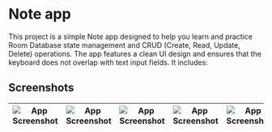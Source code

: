 
# Note app

This project is a simple Note app designed to help you learn and practice Room Database state management and CRUD (Create, Read, Update, Delete) operations. The app features a clean UI design and ensures that the keyboard does not overlap with text input fields. It includes:

## Screenshots

| ![App Screenshot](https://media.discordapp.net/attachments/1261146452026196000/1261146536050561064/NoteHomePage.png?ex=6691e5bd&is=6690943d&hm=ff7f3551c520ffd4491662ae18ba83a762ab821607999f64f8a6684b37c4acb5&=&format=webp&quality=lossless&width=161&height=350) | ![App Screenshot](https://media.discordapp.net/attachments/1261146452026196000/1261146640056586341/Bookmark_Screen.png?ex=6691e5d5&is=66909455&hm=1bf05b91615227474069ded564c0ce889cd8e1fd8bb2a394c13ecdb9e5725001&=&format=webp&quality=lossless&width=161&height=350) | ![App Screenshot](https://media.discordapp.net/attachments/1261146452026196000/1261146556254388326/Add_Note.png?ex=6691e5c1&is=66909441&hm=b052cb92319511adc33c37b504c57b0503a75d7380cac95933cfe5c37d77b01b&=&format=webp&quality=lossless&width=161&height=350) | ![App Screenshot](https://media.discordapp.net/attachments/1261146452026196000/1261146580317241354/Add_Note_With_long_text_without_line_hide_.png?ex=6691e5c7&is=66909447&hm=1ce789b755c4e8ec9cebb668e4d59453ad85e390d7a900aa0ae155dbbfe237c9&=&format=webp&quality=lossless&width=160&height=350) | ![App Screenshot](https://media.discordapp.net/attachments/1261146452026196000/1261146599413780553/NoteDetails.png?ex=6691e5cc&is=6690944c&hm=1c55b42b7c57f495d125fd9727990ba7ab3f09bdb8e4f2f9ee773849eb044fbd&=&format=webp&quality=lossless&width=161&height=350) | ![App Screenshot](https://media.discordapp.net/attachments/1261146452026196000/1261146613968273490/Delete_NOte.png?ex=6691e5cf&is=6690944f&hm=a4c8e773ec193d9f0714c9e83bf1dcb15fb23f653107496bb2dd6eb2683570b5&=&format=webp&quality=lossless&width=161&height=350) |
|:---:|:---:|:---:|:---:|:---:|:---:|
